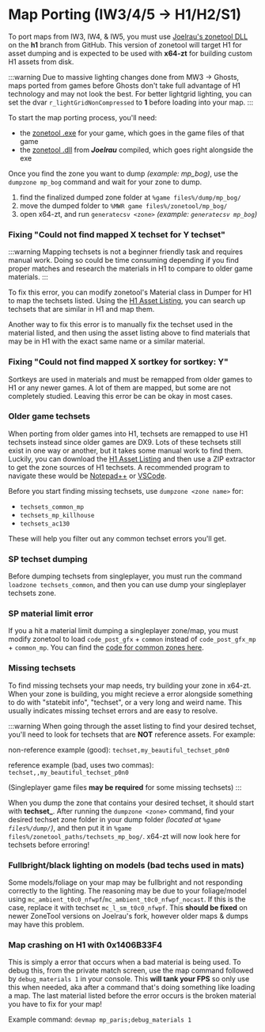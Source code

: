 # Map Porting (IW3/4/5 -> H1/H2/S1)

To port maps from IW3, IW4, & IW5, you must use [Joelrau's zonetool DLL](https://github.com/Joelrau/zonetool/tree/h1) on the **h1** branch from GitHub. This version of zonetool will target H1 for asset dumping and is expected to be used with **x64-zt** for building custom H1 assets from disk.

:::warning
Due to massive lighting changes done from MW3 -> Ghosts, maps ported from games before Ghosts don't take full advantage of H1 technology and may not look the best. For better lightgrid lighting, you can set the dvar `r_lightGridNonCompressed` to **1** before loading into your map.
:::

To start the map porting process, you'll need:
- the [zonetool .exe](https://github.com/ZoneTool/zonetool-binaries) for your game, which goes in the game files of that game
- the [zonetool .dll](https://github.com/Joelrau/zonetool/tree/h1) from ***Joelrau*** compiled, which goes right alongside the exe

Once you find the zone you want to dump *(example: mp_bog)*, use the `dumpzone mp_bog` command and wait for your zone to dump. 
1. find the finalized dumped zone folder at `%game files%/dump/mp_bog/`
2. move the dumped folder to `%MWR game files%/zonetool/mp_bog/`
3. open x64-zt, and run `generatecsv <zone>` *(example: `generatecsv mp_bog`)*

### Fixing "Could not find mapped X techset for Y techset"
:::warning
Mapping techsets is not a beginner friendly task and requires manual work. Doing so could be time consuming depending if you find proper matches and research the materials in H1 to compare to older game materials.
:::

To fix this error, you can modify zonetool's Material class in Dumper for H1 to map the techsets listed. Using the [H1 Asset Listing](../static/h1_asset_listing.rar), you can search up techsets that are similar in H1 and map them.

Another way to fix this error is to manually fix the techset used in the material listed, and then using the asset listing above to find materials that may be in H1 with the exact same name or a similar material.

### Fixing "Could not find mapped X sortkey for sortkey: Y"
Sortkeys are used in materials and must be remapped from older games to H1 or any newer games. A lot of them are mapped, but some are not completely studied. Leaving this error be can be okay in most cases.

### Older game techsets
When porting from older games into H1, techsets are remapped to use H1 techsets instead since older games are DX9. Lots of these techsets still exist in one way or another, but it takes some manual work to find them. Luckily, you can download the [H1 Asset Listing](../static/h1_asset_listing.rar) and then use a ZIP extractor to get the zone sources of H1 techsets. A recommended program to navigate these would be [Notepad++](https://notepad-plus-plus.org/downloads/) or [VSCode](https://code.visualstudio.com/).

Before you start finding missing techsets, use `dumpzone <zone name>` for:
- `techsets_common_mp`
- `techsets_mp_killhouse`
- `techsets_ac130`

These will help you filter out any common techset errors you'll get.

### SP techset dumping
Before dumping techsets from singleplayer, you must run the command `loadzone techsets_common`, and then you can use dump your singleplayer techsets zone. 

### SP material limit error
If you a hit a material limit dumping a singleplayer zone/map, you must modify zonetool to load `code_post_gfx` + `common` instead of `code_post_gfx_mp` + `common_mp`. You can find the [code for common zones here](https://github.com/Joelrau/x64-zt/blob/main/src/zonetool/component/h1/zonetool.cpp#L251).

### Missing techsets
To find missing techsets your map needs, try building your zone in x64-zt. When your zone is building, you might recieve a error alongside something to do with "statebit info", "techset", or a very long and weird name. This usually indicates missing techset errors and are easy to resolve.

:::warning
When going through the asset listing to find your desired techset, you'll need to look for techsets that are **NOT** reference assets. For example:

non-reference example (good):
`techset,my_beautiful_techset_p0n0`

reference example (bad, uses two commas):
`techset,,my_beautiful_techset_p0n0`

(Singleplayer game files **may be required** for some missing techsets)
:::

When you dump the zone that contains your desired techset, it should start with **techset_**. After running the `dumpzone <zone>` command, find your desired techset zone folder in your dump folder *(located at `%game files%/dump/`)*, and then put it in `%game files%/zonetool_paths/techsets_mp_bog/`. x64-zt will now look here for techsets before erroring!

### Fullbright/black lighting on models (bad techs used in mats)
Some models/foliage on your map may be fullbright and not responding correctly to the lighting. The reasoning may be due to your foliage/model using `mc_ambient_t0c0_nfwpf`/`mc_ambient_t0c0_nfwpf_nocast`. If this is the case, replace it with techset `mc_l_sm_t0c0_nfwpf`. This **should be fixed** on newer ZoneTool versions on Joelrau's fork, however older maps & dumps may have this problem.

### Map crashing on H1 with 0x1406B33F4
This is simply a error that occurs when a bad material is being used. To debug this, from the private match screen, use the map command followed by `debug_materials 1` in your console. This **will tank your FPS** so only use this when needed, aka after a command that's doing something like loading a map. The last material listed before the error occurs is the broken material you have to fix for your map!

Example command: `devmap mp_paris;debug_materials 1`

